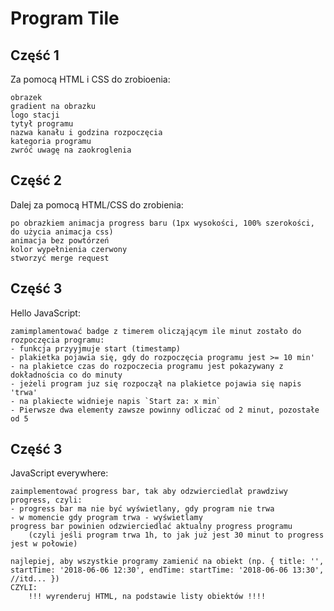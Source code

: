 # Program Tile


## Część 1 

Za pomocą HTML i CSS do zrobioenia: 
	
    obrazek
	gradient na obrazku
	logo stacji
	tytył programu
	nazwa kanału i godzina rozpoczęcia
	kategoria programu
	zwróć uwagę na zaokroglenia
	
## Część 2

Dalej za pomocą HTML/CSS do zrobienia:

    po obrazkiem animacja progress baru (1px wysokości, 100% szerokości, do użycia animacja css)
    animacja bez powtórzeń
    kolor wypełnienia czerwony
    stworzyć merge request

## Część 3

Hello JavaScript:

	zamimplamentować badge z timerem olicząjącym ile minut zostało do rozpoczęcia programu:
	- funkcja przyyjmuje start (timestamp)
	- plakietka pojawia się, gdy do rozpoczęcia programu jest >= 10 min'
	- na plakietce czas do rozpoczecia programu jest pokazywany z dokładnościa co do minuty
	- jeżeli program juz się rozpoczął na plakietce pojawia się napis 'trwa'
	- na plakiecte widnieje napis `Start za: x min`
	- Pierwsze dwa elementy zawsze powinny odliczać od 2 minut, pozostałe od 5

## Część 3

JavaScript everywhere:
 
    
    zaimplementować progress bar, tak aby odzwierciedlał prawdziwy progress, czyli:
    - progress bar ma nie być wyświetlany, gdy program nie trwa
    - w momencie gdy program trwa - wyświetlamy
    progress bar powinien odzwierciedlać aktualny progress programu 
        (czyli jeśli program trwa 1h, to jak już jest 30 minut to progress jest w połowie)
        
    najlepiej, aby wszystkie programy zamienić na obiekt (np. { title: '', startTime: '2018-06-06 12:30', endTime: startTime: '2018-06-06 13:30', //itd... })
    CZYLI:
        !!! wyrenderuj HTML, na podstawie listy obiektów !!!!
    